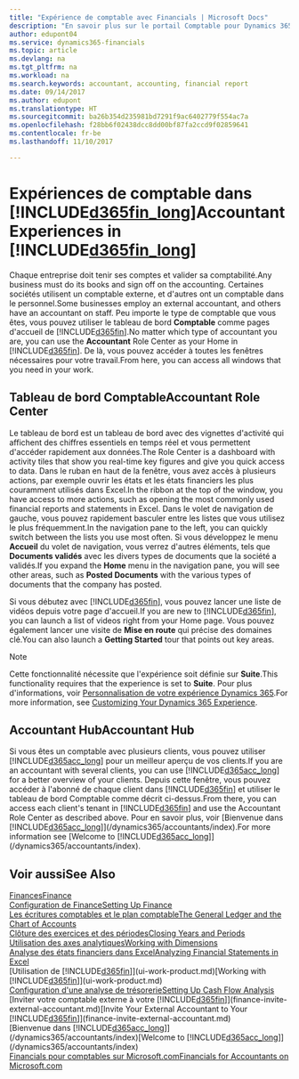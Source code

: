 ```yaml
---
title: "Expérience de comptable avec Financials | Microsoft Docs"
description: "En savoir plus sur le portail Comptable pour Dynamics 365 Business edition et le tableau de bord Comptable qui prend en charge les comptables internes et externes de la société du client."
author: edupont04
ms.service: dynamics365-financials
ms.topic: article
ms.devlang: na
ms.tgt_pltfrm: na
ms.workload: na
ms.search.keywords: accountant, accounting, financial report
ms.date: 09/14/2017
ms.author: edupont
ms.translationtype: HT
ms.sourcegitcommit: ba26b354d235981bd7291f9ac6402779f554ac7a
ms.openlocfilehash: f28bb6f02438dcc8dd00bf87fa2ccd9f02859641
ms.contentlocale: fr-be
ms.lasthandoff: 11/10/2017

---
```

# <a name="accountant-experiences-in-included365finlongincludesd365finlongmdmd"></a><span data-ttu-id="8a0ce-103">Expériences de comptable dans [!INCLUDE[d365fin_long](includes/d365fin_long_md.md)]</span><span class="sxs-lookup"><span data-stu-id="8a0ce-103">Accountant Experiences in [!INCLUDE[d365fin_long](includes/d365fin_long_md.md)]</span></span>
<span data-ttu-id="8a0ce-104">Chaque entreprise doit tenir ses comptes et valider sa comptabilité.</span><span class="sxs-lookup"><span data-stu-id="8a0ce-104">Any business must do its books and sign off on the accounting.</span></span> <span data-ttu-id="8a0ce-105">Certaines sociétés utilisent un comptable externe, et d'autres ont un comptable dans le personnel.</span><span class="sxs-lookup"><span data-stu-id="8a0ce-105">Some businesses employ an external accountant, and others have an accountant on staff.</span></span> <span data-ttu-id="8a0ce-106">Peu importe le type de comptable que vous êtes, vous pouvez utiliser le tableau de bord **Comptable** comme pages d'accueil de [!INCLUDE[d365fin](includes/d365fin_md.md)].</span><span class="sxs-lookup"><span data-stu-id="8a0ce-106">No matter which type of accountant you are, you can use the **Accountant** Role Center as your Home in [!INCLUDE[d365fin](includes/d365fin_md.md)].</span></span> <span data-ttu-id="8a0ce-107">De là, vous pouvez accéder à toutes les fenêtres nécessaires pour votre travail.</span><span class="sxs-lookup"><span data-stu-id="8a0ce-107">From here, you can access all windows that you need in your work.</span></span>  

## <a name="accountant-role-center"></a><span data-ttu-id="8a0ce-108">Tableau de bord Comptable</span><span class="sxs-lookup"><span data-stu-id="8a0ce-108">Accountant Role Center</span></span>
<span data-ttu-id="8a0ce-109">Le tableau de bord est un tableau de bord avec des vignettes d'activité qui affichent des chiffres essentiels en temps réel et vous permettent d'accéder rapidement aux données.</span><span class="sxs-lookup"><span data-stu-id="8a0ce-109">The Role Center is a dashboard with activity tiles that show you real-time key figures and give you quick access to data.</span></span> <span data-ttu-id="8a0ce-110">Dans le ruban en haut de la fenêtre, vous avez accès à plusieurs actions, par exemple ouvrir les états et les états financiers les plus couramment utilisés dans Excel.</span><span class="sxs-lookup"><span data-stu-id="8a0ce-110">In the ribbon at the top of the window, you have access to more actions, such as opening the most commonly used financial reports and statements in Excel.</span></span> <span data-ttu-id="8a0ce-111">Dans le volet de navigation de gauche, vous pouvez rapidement basculer entre les listes que vous utilisez le plus fréquemment.</span><span class="sxs-lookup"><span data-stu-id="8a0ce-111">In the navigation pane to the left, you can quickly switch between the lists you use most often.</span></span> <span data-ttu-id="8a0ce-112">Si vous développez le menu **Accueil** du volet de navigation, vous verrez d'autres éléments, tels que **Documents validés** avec les divers types de documents que la société a validés.</span><span class="sxs-lookup"><span data-stu-id="8a0ce-112">If you expand the **Home** menu in the navigation pane, you will see other areas, such as **Posted Documents** with the various types of documents that the company has posted.</span></span>  

<span data-ttu-id="8a0ce-113">Si vous débutez avec [!INCLUDE[d365fin](includes/d365fin_md.md)], vous pouvez lancer une liste de vidéos depuis votre page d'accueil.</span><span class="sxs-lookup"><span data-stu-id="8a0ce-113">If you are new to [!INCLUDE[d365fin](includes/d365fin_md.md)], you can launch a list of videos right from your Home page.</span></span> <span data-ttu-id="8a0ce-114">Vous pouvez également lancer une visite de **Mise en route** qui précise des domaines clé.</span><span class="sxs-lookup"><span data-stu-id="8a0ce-114">You can also launch a **Getting Started** tour that points out key areas.</span></span>  

> [!NOTE]  
>  <span data-ttu-id="8a0ce-115">Cette fonctionnalité nécessite que l'expérience soit définie sur **Suite**.</span><span class="sxs-lookup"><span data-stu-id="8a0ce-115">This functionality requires that the experience is set to **Suite**.</span></span> <span data-ttu-id="8a0ce-116">Pour plus d'informations, voir [Personnalisation de votre expérience Dynamics 365](ui-experiences.md).</span><span class="sxs-lookup"><span data-stu-id="8a0ce-116">For more information, see [Customizing Your Dynamics 365 Experience](ui-experiences.md).</span></span>  

## <a name="accountant-hub"></a><span data-ttu-id="8a0ce-117">Accountant Hub</span><span class="sxs-lookup"><span data-stu-id="8a0ce-117">Accountant Hub</span></span>
<span data-ttu-id="8a0ce-118">Si vous êtes un comptable avec plusieurs clients, vous pouvez utiliser [!INCLUDE[d365acc_long](includes/d365acc_long_md.md)] pour un meilleur aperçu de vos clients.</span><span class="sxs-lookup"><span data-stu-id="8a0ce-118">If you are an accountant with several clients, you can use [!INCLUDE[d365acc_long](includes/d365acc_long_md.md)] for a better overview of your clients.</span></span> <span data-ttu-id="8a0ce-119">Depuis cette fenêtre, vous pouvez accéder à l'abonné de chaque client dans [!INCLUDE[d365fin](includes/d365fin_md.md)] et utiliser le tableau de bord Comptable comme décrit ci-dessus.</span><span class="sxs-lookup"><span data-stu-id="8a0ce-119">From there, you can access each client's tenant in [!INCLUDE[d365fin](includes/d365fin_md.md)] and use the Accountant Role Center as described above.</span></span> <span data-ttu-id="8a0ce-120">Pour en savoir plus, voir [Bienvenue dans [!INCLUDE[d365acc_long](includes/d365acc_long_md.md)]](/dynamics365/accountants/index).</span><span class="sxs-lookup"><span data-stu-id="8a0ce-120">For more information see [Welcome to [!INCLUDE[d365acc_long](includes/d365acc_long_md.md)]](/dynamics365/accountants/index).</span></span>  

## <a name="see-also"></a><span data-ttu-id="8a0ce-121">Voir aussi</span><span class="sxs-lookup"><span data-stu-id="8a0ce-121">See Also</span></span>
[<span data-ttu-id="8a0ce-122">Finances</span><span class="sxs-lookup"><span data-stu-id="8a0ce-122">Finance</span></span>](finance.md)  
[<span data-ttu-id="8a0ce-123">Configuration de Finance</span><span class="sxs-lookup"><span data-stu-id="8a0ce-123">Setting Up Finance</span></span>](finance-setup-finance.md)  
[<span data-ttu-id="8a0ce-124">Les écritures comptables et le plan comptable</span><span class="sxs-lookup"><span data-stu-id="8a0ce-124">The General Ledger and the Chart of Accounts</span></span>](finance-general-ledger.md)  
[<span data-ttu-id="8a0ce-125">Clôture des exercices et des périodes</span><span class="sxs-lookup"><span data-stu-id="8a0ce-125">Closing Years and Periods</span></span>](year-close-years-periods.md)  
[<span data-ttu-id="8a0ce-126">Utilisation des axes analytiques</span><span class="sxs-lookup"><span data-stu-id="8a0ce-126">Working with Dimensions</span></span>](finance-dimensions.md)  
[<span data-ttu-id="8a0ce-127">Analyse des états financiers dans Excel</span><span class="sxs-lookup"><span data-stu-id="8a0ce-127">Analyzing Financial Statements in Excel</span></span>](finance-analyze-excel.md)  
<span data-ttu-id="8a0ce-128">[Utilisation de [!INCLUDE[d365fin](includes/d365fin_md.md)]](ui-work-product.md)</span><span class="sxs-lookup"><span data-stu-id="8a0ce-128">[Working with [!INCLUDE[d365fin](includes/d365fin_md.md)]](ui-work-product.md)</span></span>  
[<span data-ttu-id="8a0ce-129">Configuration d'une analyse de trésorerie</span><span class="sxs-lookup"><span data-stu-id="8a0ce-129">Setting Up Cash Flow Analysis</span></span>](finance-setup-cash-flow-analyses.md)  
<span data-ttu-id="8a0ce-130">[Inviter votre comptable externe à votre [!INCLUDE[d365fin](includes/d365fin_md.md)]](finance-invite-external-accountant.md)</span><span class="sxs-lookup"><span data-stu-id="8a0ce-130">[Invite Your External Accountant to Your [!INCLUDE[d365fin](includes/d365fin_md.md)]](finance-invite-external-accountant.md)</span></span>  
<span data-ttu-id="8a0ce-131">[Bienvenue dans [!INCLUDE[d365acc_long](includes/d365acc_long_md.md)]](/dynamics365/accountants/index)</span><span class="sxs-lookup"><span data-stu-id="8a0ce-131">[Welcome to [!INCLUDE[d365acc_long](includes/d365acc_long_md.md)]](/dynamics365/accountants/index)</span></span>  
[<span data-ttu-id="8a0ce-132">Financials pour comptables sur Microsoft.com</span><span class="sxs-lookup"><span data-stu-id="8a0ce-132">Financials for Accountants on Microsoft.com</span></span>](https://www.microsoft.com/en-us/dynamics365/financial-insights-for-accountants)  

